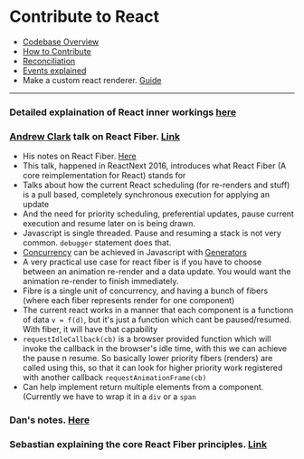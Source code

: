 # Contribute to React

* [Codebase Overview](https://reactjs.org/docs/codebase-overview.html)
* [How to Contribute](https://reactjs.org/docs/how-to-contribute.html)
* [Reconciliation](https://reactjs.org/docs/reconciliation.html)
* [Events explained](https://levelup.gitconnected.com/how-exactly-does-react-handles-events-71e8b5e359f2)
* Make a custom react renderer. [Guide](https://github.com/nitin42/Making-a-custom-React-renderer)

---

### Detailed explaination of React inner workings [here](https://bogdan-lyashenko.github.io/Under-the-hood-ReactJS/)


### [Andrew Clark](https://github.com/acdlite) talk on React Fiber. [Link](https://www.youtube.com/watch?v=aV1271hd9ew)

* His notes on React Fiber. [Here](https://github.com/acdlite/react-fiber-architecture)
* This talk, happened in ReactNext 2016, introduces what React Fiber (A core reimplementation for React) stands for
* Talks about how the current React scheduling (for re-renders and stuff) is a pull based, completely synchronous execution for applying an update
* And the need for priority scheduling, preferential updates, pause current execution and resume later on is being drawn.
* Javascript is single threaded. Pause and resuming a stack is not very common. `debugger` statement does that.
* [Concurrency](https://en.wikipedia.org/wiki/Concurrency_(computer_science)) can be achieved in Javascript with [Generators](https://developer.mozilla.org/en/docs/Web/JavaScript/Guide/Iterators_and_Generators)
* A very practical use case for react fiber is if you have to choose between an animation re-render and a data update. You would want the animation re-render to finish immediately.
* Fibre is a single unit of concurrency, and having a bunch of fibers (where each fiber represents render for one component)
* The current react works in a manner that each component is a functionn of data `v = f(d)`, but it's just a function which cant be paused/resumed. With fiber, it will have that capability
* `requestIdleCallback(cb)` is a browser provided function which will invoke the callback in the browser's idle time, with this we can achieve the pause n resume. So basically lower priority fibers (renders) are called using this, so that it can look for higher priority work registered with another callback `requestAnimationFrame(cb)`
* Can help implement return multiple elements from a component. (Currently we have to wrap it in a `div` or a `span`

### Dan's notes. [Here](https://raw.githubusercontent.com/Aftabnack/AwesomeLinks/master/WebDev/React/FiberNotes.jpg)

### Sebastian explaining the core React Fiber principles. [Link](https://github.com/facebook/react/issues/7942)
